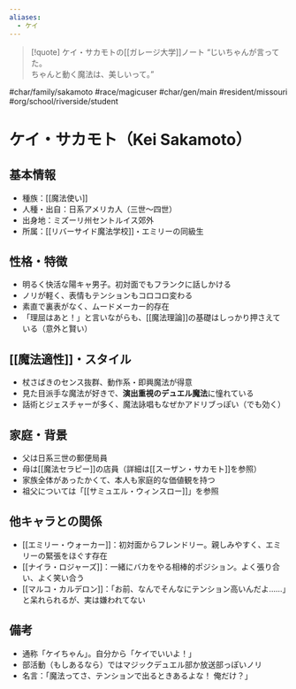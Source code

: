 ```yaml
---
aliases:
  - ケイ
---
```

>[!quote] ケイ・サカモトの[[ガレージ大学]]ノート
“じいちゃんが言ってた。  
>ちゃんと動く魔法は、美しいって。”  

#char/family/sakamoto #race/magicuser #char/gen/main #resident/missouri #org/school/riverside/student 
# ケイ・サカモト（Kei Sakamoto）

## 基本情報
- 種族：[[魔法使い]]
- 人種・出自：日系アメリカ人（三世〜四世）
- 出身地：ミズーリ州セントルイス郊外
- 所属：[[リバーサイド魔法学校]]・エミリーの同級生

## 性格・特徴
- 明るく快活な陽キャ男子。初対面でもフランクに話しかける
- ノリが軽く、表情もテンションもコロコロ変わる
- 素直で裏表がなく、ムードメーカー的存在
- 「理屈はあと！」と言いながらも、[[魔法理論]]の基礎はしっかり押さえている（意外と賢い）

## [[魔法適性]]・スタイル
- 杖さばきのセンス抜群、動作系・即興魔法が得意
- 見た目派手な魔法が好きで、**演出重視のデュエル魔法**に憧れている
- 話術とジェスチャーが多く、魔法詠唱もなぜかアドリブっぽい（でも効く）

## 家庭・背景
- 父は日系三世の郵便局員
- 母は[[魔法セラピー]]の店員（詳細は[[スーザン・サカモト]]を参照）
- 家族全体があったかくて、本人も家庭的な価値観を持つ
- 祖父については「[[サミュエル・ウィンスロー]]」を参照

## 他キャラとの関係
- [[エミリー・ウォーカー]]：初対面からフレンドリー。親しみやすく、エミリーの緊張をほぐす存在
- [[ナイラ・ロジャーズ]]：一緒にバカをやる相棒的ポジション。よく張り合い、よく笑い合う
- [[マルコ・カルデロン]]：「お前、なんでそんなにテンション高いんだよ……」と呆れられるが、実は嫌われてない

## 備考
- 通称「ケイちゃん」。自分から「ケイでいいよ！」
- 部活動（もしあるなら）ではマジックデュエル部か放送部っぽいノリ
- 名言：「魔法ってさ、テンションで出るときあるよな！ 俺だけ？」

